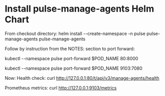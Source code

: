 # Install pulse-manage-agents Helm Chart
From checkout directory:
helm install --create-namespace -n pulse pulse-manage-agents pulse-manage-agents

Follow by instruction from the NOTES: section to port forward:

kubectl --namespace pulse port-forward $POD_NAME 80:8000

kubectl --namespace pulse port-forward $POD_NAME 9103:7080

Now:
Health check: curl http://127.0.0.1:80/t/api/v3/manage-agents/health

Prometheus metrics: curl http://127.0.0.1:9103/metrics
